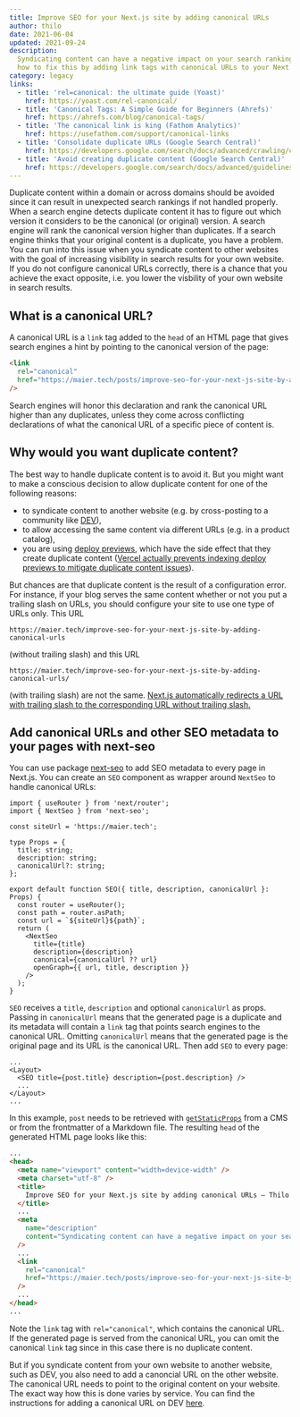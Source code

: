 ```yaml
---
title: Improve SEO for your Next.js site by adding canonical URLs
author: thilo
date: 2021-06-04
updated: 2021-09-24
description:
  Syndicating content can have a negative impact on your search ranking. Learn
  how to fix this by adding link tags with canonical URLs to your Next.js site.
category: legacy
links:
  - title: 'rel=canonical: the ultimate guide (Yoast)'
    href: https://yoast.com/rel-canonical/
  - title: 'Canonical Tags: A Simple Guide for Beginners (Ahrefs)'
    href: https://ahrefs.com/blog/canonical-tags/
  - title: 'The canonical link is king (Fathom Analytics)'
    href: https://usefathom.com/support/canonical-links
  - title: 'Consolidate duplicate URLs (Google Search Central)'
    href: https://developers.google.com/search/docs/advanced/crawling/consolidate-duplicate-urls
  - title: 'Avoid creating duplicate content (Google Search Central)'
    href: https://developers.google.com/search/docs/advanced/guidelines/duplicate-content
---
```


<script context="module">
  export const prerender = true;
</script>

Duplicate content within a domain or across domains should be avoided since it
can result in unexpected search rankings if not handled properly. When a search
engine detects duplicate content it has to figure out which version it considers
to be the canonical (or original) version. A search engine will rank the
canonical version higher than duplicates. If a search engine thinks that your
original content is a duplicate, you have a problem. You can run into this issue
when you syndicate content to other websites with the goal of increasing
visibility in search results for your own website. If you do not configure
canonical URLs correctly, there is a chance that you achieve the exact opposite,
i.e. you lower the visbility of your own website in search results.

## What is a canonical URL?

A canonical URL is a `link` tag added to the `head` of an HTML page that gives
search engines a hint by pointing to the canonical version of the page:

```html
<link
  rel="canonical"
  href="https://maier.tech/posts/improve-seo-for-your-next-js-site-by-adding-canonical-urls"
/>
```

Search engines will honor this declaration and rank the canonical URL higher
than any duplicates, unless they come across conflicting declarations of what
the canonical URL of a specific piece of content is.

## Why would you want duplicate content?

The best way to handle duplicate content is to avoid it. But you might want to
make a conscious decision to allow duplicate content for one of the following
reasons:

- to syndicate content to another website (e.g. by cross-posting to a community
  like [DEV](https://dev.to/)),
- to allow accessing the same content via different URLs (e.g. in a product
  catalog),
- you are using
  [deploy previews](https://www.netlify.com/blog/2016/07/20/introducing-deploy-previews-in-netlify/),
  which have the side effect that they create duplicate content
  ([Vercel actually prevents indexing deploy previews to mitigate duplicate content issues](https://vercel.com/docs/platform/deployments#preview)).

But chances are that duplicate content is the result of a configuration error.
For instance, if your blog serves the same content whether or not you put a
trailing slash on URLs, you should configure your site to use one type of URLs
only. This URL

```
https://maier.tech/improve-seo-for-your-next-js-site-by-adding-canonical-urls
```

(without trailing slash) and this URL

```
https://maier.tech/improve-seo-for-your-next-js-site-by-adding-canonical-urls/
```

(with trailing slash) are not the same.
[Next.js automatically redirects a URL with trailing slash to the corresponding URL without trailing slash.](https://nextjs.org/docs/api-reference/next.config.js/trailing-slash)

## Add canonical URLs and other SEO metadata to your pages with next-seo

You can use package [next-seo](https://github.com/garmeeh/next-seo) to add SEO
metadata to every page in Next.js. You can create an `SEO` component as wrapper
around `NextSeo` to handle canonical URLs:

```tsx:components/seo.tsx
import { useRouter } from 'next/router';
import { NextSeo } from 'next-seo';

const siteUrl = 'https://maier.tech';

type Props = {
  title: string;
  description: string;
  canonicalUrl?: string;
};

export default function SEO({ title, description, canonicalUrl }: Props) {
  const router = useRouter();
  const path = router.asPath;
  const url = `${siteUrl}${path}`;
  return (
    <NextSeo
      title={title}
      description={description}
      canonical={canonicalUrl ?? url}
      openGraph={{ url, title, description }}
    />
  );
}
```

`SEO` receives a `title`, `description` and optional `canonicalUrl` as props.
Passing in `canonicalUrl` means that the generated page is a duplicate and its
metadata will contain a `link` tag that points search engines to the canonical
URL. Omitting `canonicalUrl` means that the generated page is the original page
and its URL is the canonical URL. Then add `SEO` to every page:

```jsx:pages/posts/[slug].tsx
...
<Layout>
  <SEO title={post.title} description={post.description} />
  ...
</Layout>
...
```

In this example, `post` needs to be retrieved with
[`getStaticProps`](https://nextjs.org/docs/basic-features/data-fetching#getstaticprops-static-generation)
from a CMS or from the frontmatter of a Markdown file. The resulting `head` of
the generated HTML page looks like this:

```html
...
<head>
  <meta name="viewport" content="width=device-width" />
  <meta charset="utf-8" />
  <title>
    Improve SEO for your Next.js site by adding canonical URLs – Thilo Maier
  </title>
  ...
  <meta
    name="description"
    content="Syndicating content can have a negative impact on your search ranking. Learn how to fix this by adding link tags with canonical URLs to your Next.js site."
  />
  ...
  <link
    rel="canonical"
    href="https://maier.tech/posts/improve-seo-for-your-next-js-site-by-adding-canonical-urls"
  />
  ...
</head>
...
```

Note the `link` tag with `rel="canonical"`, which contains the canonical URL. If
the generated page is served from the canonical URL, you can omit the canonical
`link` tag since in this case there is no duplicate content.

But if you syndicate content from your own website to another website, such as
DEV, you also need to add a canoncial URL on the other website. The canonical
URL needs to point to the original content on your website. The exact way how
this is done varies by service. You can find the instructions for adding a
canonical URL on DEV [here](https://dev.to/p/editor_guide#front-matter).
